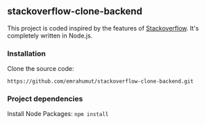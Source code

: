 ## stackoverflow-clone-backend
This project is coded inspired by the features of [Stackoverflow](https://stackoverflow.com/). It's completely written in Node.js.

### Installation
Clone the source code:

`https://github.com/emrahumut/stackoverflow-clone-backend.git`

### Project dependencies
Install Node Packages:
`npm install`
